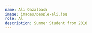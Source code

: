 ```yaml
---
name: Ali Qazalbash
image: images/people-ali.jpg
role: Al
description: Summer Student from 2010
---
```

